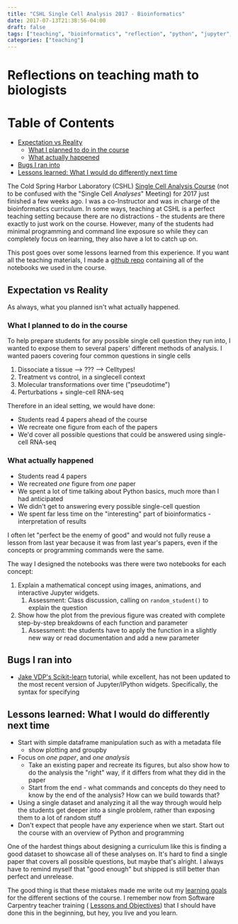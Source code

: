 ```yaml
---
title: "CSHL Single Cell Analysis 2017 - Bioinformatics"
date: 2017-07-13T21:38:56-04:00
draft: false
tags: ["teaching", "bioinformatics", "reflection", "python", "jupyter", "scikit-learn", "software carpentry"]
categories: ["teaching"]
---
```


# Reflections on teaching math to biologists

[TOC]: # "Table of Contents"

# Table of Contents
- [Expectation vs Reality](#expectation-vs-reality)
    - [What I planned to do in the course](#what-i-planned-to-do-in-the-course)
    - [What actually happened](#what-actually-happened)
- [Bugs I ran into](#bugs-i-ran-into)
- [Lessons learned: What I would do differently next time](#lessons-learned-what-i-would-do-differently-next-time)



The Cold Spring Harbor Laboratory (CSHL)
[Single Cell Analysis Course](https://meetings.cshl.edu/courses.aspx?course=C-SINGLE&year=17)
(not to be confused with the "Single Cell *Analyses*" Meeting) for 2017 just
finished a few weeks ago. I was a co-Instructor and was in charge of the
bioinformatics curriculum. In some ways, teaching at CSHL is a perfect teaching
setting because there are no distractions - the students are there exactly to
just work on the course. However, many of the students had minimal programming
and command line exposure so while they can completely focus on learning, they
also have a lot to catch up on.

This post goes over some lessons learned from this experience. If you want all
the teaching materials, I made a
[github repo](http://github.com/olgabot/cshl-singlecell-2017) containing all of
the notebooks we used in the course.


## Expectation vs Reality

As always, what you planned isn't what actually happened.

### What I planned to do in the course




To help prepare students for any possible single cell question they run into, I
wanted to expose them to several papers' different methods of analysis. I
wanted paoers covering four common questions in single cells

1. Dissociate a tissue --> ??? --> Celltypes!
2. Treatment vs control, in a singlecell context
3. Molecular transformations over time ("pseudotime")
4. Perturbations + single-cell RNA-seq

Therefore in an ideal setting, we would have done:
- Students read 4 papers ahead of the course
- We recreate one figure from each of the papers
- We'd cover all possible questions that could be answered using single-cell RNA-seq


### What actually happened

- Students read 4 papers
- We recreated *one* figure from *one* paper
- We spent a lot of time talking about Python basics, much more than I had
  anticipated
- We didn't get to answering every possible single-cell question
- We spent far less time on the "interesting" part of bioinformatics -
  interpretation of results

I often let "perfect be the enemy of good" and would not fully reuse a lesson
from last year because it was from last year's papers, even if the concepts or
programming commands were the same.

The way I designed the notebooks was there were two notebooks for each concept:
1. Explain a mathematical concept using images, animations, and
   interactive Jupyter widgets.
   1. Assessment: Class discussion, calling on `random_student()` to explain
      the question
2. Show how the plot from the previous figure was created with complete
   step-by-step breakdowns of each function and parameter
   1. Assessment: the students have to apply the function in a slightly new way
      or read documentation and add a new parameter


## Bugs I ran into

- [Jake VDP's Scikit-learn](https://github.com/jakevdp/sklearn_tutorial)
  tutorial, while excellent, has not been updated to the most recent version of
  Jupyter/IPython widgets. Specifically, the syntax for specifying

## Lessons learned: What I would do differently next time

- Start with simple dataframe manipulation such as with a metadata file
    - show plotting and groupby
- Focus on *one paper*, and *one analysis*
  - Take an existing paper and recreate its figures, but also show how to do
    the analysis the "right" way, if it differs from what they did in the paper
  - Start from the end - what commands and concepts do they need to know by the
    end of the analysis? How can we build towards that?
- Using a single dataset and analyzing it all the way through would help the
  students get deeper into a single problem, rather than exposing them to a lot
  of random stuff
- Don't expect that people have any experience when we start. Start out the
  course with an overview of Python and programming

One of the hardest things about designing a curriculum like this is finding a
good dataset to showcase all of these analyses on. It's hard to find a single
paper that covers all possible questions, but maybe that's alright. I always
have to remind myself that "good enough" but shipped is still better than
perfect and unrelease.

The good thing is that these mistakes made me write out my
[learning goals](https://github.com/olgabot/cshl-singlecell-2017/blob/master/learning-goals.md)
for the different sections of the course. I remember now from Software
Carpentry teacher training (
[Lessons and Objectives](https://swcarpentry.github.io/instructor-training/19-lessons/))
that I should have done this in the beginning, but hey, you live and you learn.